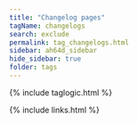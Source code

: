 ```yaml
---
title: "Changelog pages"
tagName: changelogs
search: exclude
permalink: tag_changelogs.html
sidebar: ah64d_sidebar
hide_sidebar: true
folder: tags
---
```


{% include taglogic.html %}

{% include links.html %}
